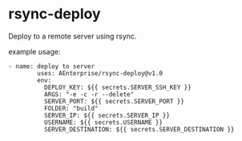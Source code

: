# rsync-deploy

Deploy to a remote server using rsync.

example usage:
```
- name: deploy to server
        uses: AEnterprise/rsync-deploy@v1.0
        env:
          DEPLOY_KEY: ${{ secrets.SERVER_SSH_KEY }}
          ARGS: "-e -c -r --delete"
          SERVER_PORT: ${{ secrets.SERVER_PORT }}
          FOLDER: "build"
          SERVER_IP: ${{ secrets.SERVER_IP }}
          USERNAME: ${{ secrets.USERNAME }}
          SERVER_DESTINATION: ${{ secrets.SERVER_DESTINATION }}
```
